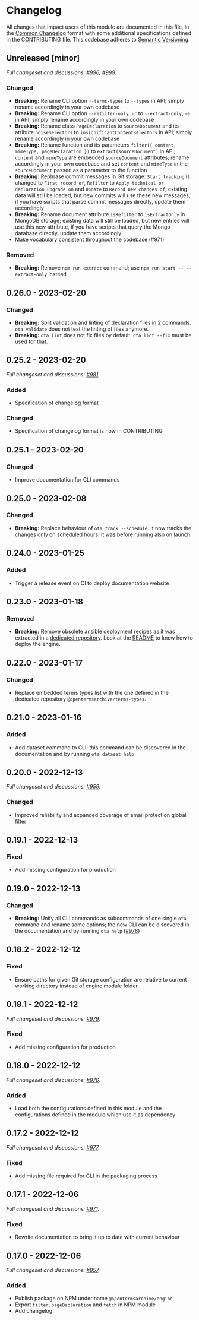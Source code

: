 # Changelog

All changes that impact users of this module are documented in this file, in the [Common Changelog](https://common-changelog.org) format with some additional specifications defined in the CONTRIBUTING file. This codebase adheres to [Semantic Versioning](https://semver.org/spec/v2.0.0.html).

## Unreleased [minor]

_Full changeset and discussions: [#996](https://github.com/OpenTermsArchive/engine/pull/996), [#999](https://github.com/OpenTermsArchive/engine/pull/999)._

### Changed

- **Breaking:** Rename CLI option `--terms-types` to `--types` in API; simply rename accordingly in your own codebase
- **Breaking:** Rename CLI option `--refilter-only`, `-r` to `--extract-only`, `-e` in API; simply rename accordingly in your own codebase
- **Breaking:** Rename class `PageDeclaration` to `SourceDocument` and its atribute `noiseSelectors` to `insignificantContentSelectors` in API; simply rename accordingly in your own codebase
- **Breaking:** Rename function and its parameters `filter({ content, mimeType, pageDeclaration })` to `extract(sourceDocument)` in API; `content` and `mimeType` are embedded `sourceDocument` attributes; rename accordingly in your own codebase and set `content` and `mimeType` in the `sourceDocument` passed as a parameter to the function
- **Breaking:** Rephrase commit messages in Git storage: `Start tracking` is changed to `First record of`, `Refilter` to `Apply technical or declaration upgrade on` and `Update` to `Record new changes of`; existing data will still be loaded, but new commits will use these new messages, if you have scripts that parse commit messages directly, update them accordingly
- **Breaking:** Rename document attribute `isRefilter` to `isExtractOnly` in MongoDB storage; existing data will still be loaded, but new entries will use this new attribute, if you have scripts that query the Mongo database directly, update them accordingly
- Make vocabulary consistent throughout the codebase ([#971](https://github.com/OpenTermsArchive/engine/pull/971))

### Removed

- **Breaking:** Remove `npm run extract` command; use `npm run start -- --extract-only` instead

## 0.26.0 - 2023-02-20

### Changed

- **Breaking:** Split validation and linting of declaration files in 2 commands. `ota validate` does not test the linting of files anymore.
- **Breaking:** `ota lint` does not fix files by default. `ota lint --fix` must be used for that.

## 0.25.2 - 2023-02-20

_Full changeset and discussions: [#981](https://github.com/OpenTermsArchive/engine/pull/981)._

### Added

- Specification of changelog format

### Changed

- Specification of changelog format is now in CONTRIBUTING

## 0.25.1 - 2023-02-20

### Changed

- Improve documentation for CLI commands

## 0.25.0 - 2023-02-08

### Changed

- **Breaking:** Replace behaviour of `ota track --schedule`. It now tracks the changes only on scheduled hours. It was before running also on launch.

## 0.24.0 - 2023-01-25

### Added

- Trigger a release event on CI to deploy documentation website

## 0.23.0 - 2023-01-18

### Removed

- **Breaking:** Remove obsolete ansible deployment recipes as it was extracted in a [dedicated repository](https://github.com/OpenTermsArchive/deployment). Look at the [README](https://github.com/OpenTermsArchive/deployment#readme) to know how to deploy the engine.

## 0.22.0 - 2023-01-17

### Changed

- Replace embedded terms types list with the one defined in the dedicated repository `@opentermsarchive/terms-types`.

## 0.21.0 - 2023-01-16

### Added

- Add dataset command to CLI; this command can be discovered in the documentation and by running `ota dataset help`

## 0.20.0 - 2022-12-13

_Full changeset and discussions: [#959](https://github.com/OpenTermsArchive/engine/pull/959)._

### Changed

- Improved reliability and expanded coverage of email protection global filter

## 0.19.1 - 2022-12-13

### Fixed

- Add missing configuration for production

## 0.19.0 - 2022-12-13

### Changed

- **Breaking:** Unify all CLI commands as subcommands of one single `ota` command and rename some options; the new CLI can be discovered in the documentation and by running `ota help` ([#978](https://github.com/OpenTermsArchive/engine/pull/978))

## 0.18.2 - 2022-12-12

### Fixed

- Ensure paths for given Git storage configuration are relative to current working directory instead of engine module folder

## 0.18.1 - 2022-12-12

_Full changeset and discussions: [#979](https://github.com/OpenTermsArchive/engine/pull/979)._

### Fixed

- Add missing configuration for production

## 0.18.0 - 2022-12-12

_Full changeset and discussions: [#976](https://github.com/OpenTermsArchive/engine/pull/976)._

### Added

- Load both the configurations defined in this module and the configurations defined in the module which use it as dependency

## 0.17.2 - 2022-12-12

_Full changeset and discussions: [#977](https://github.com/OpenTermsArchive/engine/pull/977)._

### Fixed

- Add missing file required for CLI in the packaging process

## 0.17.1 - 2022-12-06

_Full changeset and discussions: [#971](https://github.com/OpenTermsArchive/engine/pull/971)._

### Fixed

- Rewrite documentation to bring it up to date with current behaviour

## 0.17.0 - 2022-12-06

_Full changeset and discussions: [#957](https://github.com/OpenTermsArchive/engine/pull/957)._

### Added

- Publish package on NPM under name `@opentermsarchive/engine`
- Export `filter`, `pageDeclaration` and `fetch` in NPM module
- Add changelog
